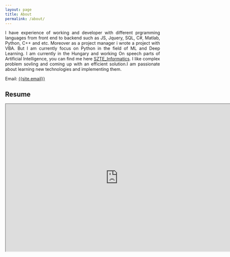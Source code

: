 ```yaml
---
layout: page
title: About
permalink: /about/
---
```

<p style="text-align: justify">
  I have experience of working and developer with different prgramming languages from front end to backend such as JS, Jquery, SQL, C#, Matlab, Python, C++ and etc. Moreover as a project manager i wrote a project with VBA.
  But I am currently focus on Python in the field of ML and Deep Learning. I am currently in the Hungary and working On speech parts of Artificial Intelligence, you can find me here <a href="https://www.inf.u-szeged.hu/users/honarmandi-shandiz-amin" target="_blank">SZTE_Informatics</a>. I like complex problem sovling and coming up with an efficient solution.I am passionate about learning new technologies and implementing them. 
</p>

Email: <a href="mailto:{{site.email}}">{{site.email}}</a>

## Resume
<iframe src="https://docs.google.com/viewer?srcid=1lOG4iqKmt4EEfMgBz5bJBwCJgscxnG41&pid=explorer&efh=false&a=v&chrome=false&embedded=true" width="730px" height="480px"></iframe>

